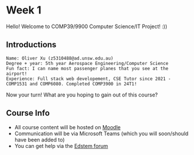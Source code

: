 # Week 1

Hello! Welcome to COMP39/9900 Computer Science/IT Project! :))

## Introductions

```
Name: Oliver Xu (z5310488@ad.unsw.edu.au)
Degree + year: 5th year Aerospace Engineering/Computer Science
Fun fact: I can name most passenger planes that you see at the airport!
Experience: Full stack web developement, CSE Tutor since 2021 - COMP1531 and COMP6080. Completed COMP3900 in 24T1!
```
Now your turn! What are you hoping to gain out of this course?

## Course Info

- All course content will be hosted on [Moodle](https://moodle.telt.unsw.edu.au/course/view.php?id=84384)
- Communication will be via Microsoft Teams (which you will soon/should have been added to)
- You can get help via the [Edstem forum](https://edstem.org/au/courses/16599/discussion/)

